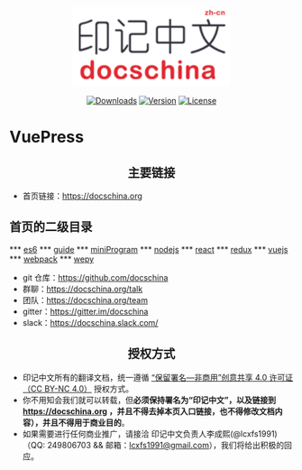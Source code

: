 <p align="center">
  <a href="https://docschina.org" target="_blank">
    <img width="280" src="site.png" alt="logo">
  </a>
</p>

<p align="center">
  <a href="https://npmcharts.com/compare/vuepress?minimal=true"><img src="https://img.shields.io/npm/dm/vuepress.svg" alt="Downloads"></a>
  <a href="https://www.npmjs.com/package/vuepress"><img src="https://img.shields.io/npm/v/vuepress.svg" alt="Version"></a>
  <a href="https://www.npmjs.com/package/vuepress"><img src="https://img.shields.io/npm/l/vuepress.svg" alt="License"></a>
</p>

# VuePress

<h2 align="center">主要链接</h2>

* 首页链接：https://docschina.org



## 首页的二级目录
***	[es6](https://github.com/76351506/api/tree/master/docs/es6)
***	[guide](https://github.com/76351506/api/tree/master/docs/guide)
***	[miniProgram](https://github.com/76351506/api/tree/master/docs/miniProgram)
***	[nodejs](https://github.com/76351506/api/tree/master/docs/nodejs)
***	[react](https://github.com/76351506/api/tree/master/docs/react)
***	[redux](https://github.com/76351506/api/tree/master/docs/redux)
***	[vuejs](https://github.com/76351506/api/tree/master/docs/vuejs)
***	[webpack](https://github.com/76351506/api/tree/master/docs/webpack)
***	[wepy](https://github.com/76351506/api/tree/master/docs/wepy)

* git 仓库：https://github.com/docschina
* 群聊：https://docschina.org/talk
* 团队：https://docschina.org/team
* gitter：https://gitter.im/docschina
* slack：https://docschina.slack.com/

<h2 align="center">授权方式</h2>

- 印记中文所有的翻译文档，统一遵循 [“保留署名—非商用”创意共享 4.0 许可证（CC BY-NC 4.0）](https://creativecommons.org/licenses/by-nc/4.0/deed.zh) 授权方式。
- 你不用知会我们就可以转载，但**必须保持署名为“印记中文”，以及链接到 https://docschina.org ，并且不得去掉本页入口链接，也不得修改文档内容），并且不得用于商业目的**。
- 如果需要进行任何商业推广，请接洽 印记中文负责人李成熙(@lcxfs1991)（QQ: 249806703 && 邮箱：lcxfs1991@gmail.com），我们将给出积极的回应。
